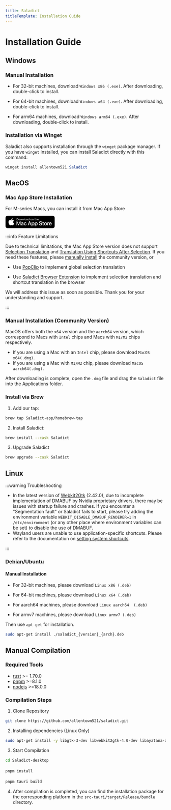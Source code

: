 ```yaml
---
title: Saladict
titleTemplate: Installation Guide
---
```


# Installation Guide

## Windows

### Manual Installation

- For 32-bit machines, download `Windows x86 (.exe)`. After downloading, double-click to install.

- For 64-bit machines, download `Windows x64 (.exe)`. After downloading, double-click to install.

- For arm64 machines, download `Windows arm64 (.exe)`. After downloading, double-click to install.

### Installation via Winget

Saladict also supports installation through the `winget` package manager. If you have `winget` installed, you can install Saladict directly with this command:

```powershell
winget install allentown521.Saladict
```

## MacOS

### Mac App Store Installation

For M-series Macs, you can install it from Mac App Store

 <a href="https://apps.apple.com/app/6740262076" target="_blank">
  <img src="/img/download_on_mac_app_store.svg" alt="Download on the Mac App Store" style="width: 156px;" />
 </a> 

:::info Feature Limitations

Due to technical limitations, the Mac App Store version does not support [Selection Translation](/en/docs/config/hotkey#selection-translation) and [Translation Using Shortcuts After Selection](/en/docs/config/general#when-text-is-selected-show-translation-icon). If you need these features, please [manually install](#manual-installation-community-version) the community version, or

- Use [PopClip](/en/docs/quick-translate#popclip-macos) to implement global selection translation

- Use [Saladict Browser Extension](https://saladict.aichatone.com/) to implement selection translation and shortcut translation in the browser

We will address this issue as soon as possible. Thank you for your understanding and support.

:::

### Manual Installation (Community Version)

MacOS offers both the `x64` version and the `aarch64` version, which correspond to Macs with `Intel` chips and Macs with `M1/M2` chips respectively.

- If you are using a Mac with an `Intel` chip, please download `MacOS x64(.dmg)`.
- If you are using a Mac with `M1/M2` chip, please download `MacOS aarch64(.dmg)`.

After downloading is complete, open the `.dmg` file and drag the `Saladict` file into the Applications folder.

### Install via Brew

1. Add our tap:

```bash
brew tap Saladict-app/homebrew-tap
```

2. Install Saladict:

```bash
brew install --cask Saladict
```

3. Upgrade Saladict

```bash
brew upgrade --cask Saladict
```

## Linux

:::warning Troubleshooting

- In the latest version of [Webkit2Gtk](https://archlinux.org/packages/extra/x86_64/webkit2gtk) (2.42.0), due to incomplete implementation of DMABUF by Nvidia proprietary drivers, there may be issues with startup failure and crashes. If you encounter a "Segmentation fault" or Saladict fails to start, please try adding the environment variable `WEBKIT_DISABLE_DMABUF_RENDERER=1` in `/etc/environment` (or any other place where environment variables can be set) to disable the use of DMABUF.
- Wayland users are unable to use application-specific shortcuts. Please refer to the documentation on [setting system shortcuts](/en/docs/wayland#shortcut-can-t-be-used).

:::

### Debian/Ubuntu

#### Manual Installation

- For 32-bit machines, please download `Linux x86 (.deb)`

- For 64-bit machines, please download `Linux x64 (.deb)`

- For aarch64 machines, please download `Linux aarch64  (.deb)`

- For armv7 machines, please download `Linux armv7 (.deb)`

Then use `apt-get` for installation.

```bash
sudo apt-get install ./saladict_{version}_{arch}.deb
```

## Manual Compilation

### Required Tools

- [rust](https://www.rust-lang.org/) >= 1.70.0
- [pnpm](https://pnpm.io/) >=8.1.0
- [nodejs](https://nodejs.org/) >=18.0.0

### Compilation Steps

1. Clone Repository

```bash
git clone https://github.com/allentown521/saladict.git
```

2. Installing dependencies (Linux Only)

```bash
sudo apt-get install -y libgtk-3-dev libwebkit2gtk-4.0-dev libayatana-appindicator3-dev librsvg2-dev patchelf libxdo-dev libxcb1 libxrandr2 libdbus-1-3
```

3. Start Compilation

```bash
cd Saladict-desktop

pnpm install

pnpm tauri build
```

4. After compilation is completed, you can find the installation package for the corresponding platform in the `src-tauri/target/Release/bundle` directory.
